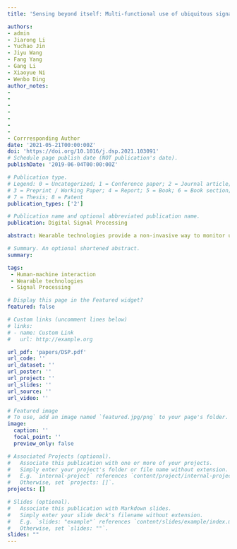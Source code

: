 ```yaml
---
title: 'Sensing beyond itself: Multi-functional use of ubiquitous signals towards wearable applications'

authors: 
- admin
- Jiarong Li
- Yuchao Jin
- Jiyu Wang
- Fang Yang
- Gang Li
- Xiaoyue Ni
- Wenbo Ding
author_notes:
- 
-
-
-
-
-
-
- Corrresponding Author
date: '2021-05-21T00:00:00Z'
doi: 'https://doi.org/10.1016/j.dsp.2021.103091'
# Schedule page publish date (NOT publication's date).
publishDate: '2019-06-04T00:00:00Z'

# Publication type.
# Legend: 0 = Uncategorized; 1 = Conference paper; 2 = Journal article;
# 3 = Preprint / Working Paper; 4 = Report; 5 = Book; 6 = Book section;
# 7 = Thesis; 8 = Patent
publication_types: ['2']

# Publication name and optional abbreviated publication name.
publication: Digital Signal Processing

abstract: Wearable technologies provide a non-invasive way to monitor user’s activity, identity, and health in real-time, which have attracted tremendous interests from both academia and industry. Due to constraints in form factor and power consumption, the sensing capabilities and functionalities of the wearables are usually limited by the available sensors. In the past decade, researchers have committed to realizing the sensing capability of multiple sensors via the signal from one sensor, which expanded the functionalities and sensing domains of traditional sensors. For the first time, we defined such sensing approach as “cross-sensing” and provided a comprehensive review on the cross-sensing towards wearable applications (i.e., human-machine interface, health services, and security). Specifically, this paper summarized the applied signal processing and machine learning algorithms, and discussed how cross-sensing would affect the development and innovation trends of wearable electronics.

# Summary. An optional shortened abstract.
summary: 

tags:
 - Human-machine interaction
 - Wearable technologies
 - Signal Processing

# Display this page in the Featured widget?
featured: false

# Custom links (uncomment lines below)
# links:
# - name: Custom Link
#   url: http://example.org

url_pdf: 'papers/DSP.pdf'
url_code: ''
url_dataset: ''
url_poster: ''
url_project: ''
url_slides: ''
url_source: ''
url_video: ''

# Featured image
# To use, add an image named `featured.jpg/png` to your page's folder.
image:
  caption: ''
  focal_point: ''
  preview_only: false

# Associated Projects (optional).
#   Associate this publication with one or more of your projects.
#   Simply enter your project's folder or file name without extension.
#   E.g. `internal-project` references `content/project/internal-project/index.md`.
#   Otherwise, set `projects: []`.
projects: []

# Slides (optional).
#   Associate this publication with Markdown slides.
#   Simply enter your slide deck's filename without extension.
#   E.g. `slides: "example"` references `content/slides/example/index.md`.
#   Otherwise, set `slides: ""`.
slides: ""
---
```

